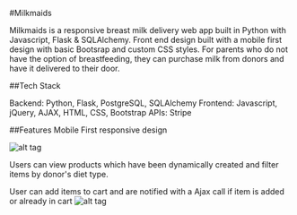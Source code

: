 #Milkmaids

Milkmaids is a responsive breast milk delivery web app built in Python with Javascript, Flask & SQLAlchemy. Front end design built with a mobile first design with basic Bootsrap and custom CSS styles.
For parents who do not have the option of breastfeeding, they can purchase milk from donors and have it delivered to their door.

##Tech Stack

Backend: Python, Flask, PostgreSQL, SQLAlchemy
Frontend: Javascript, jQuery, AJAX, HTML, CSS, Bootstrap
APIs: Stripe

##Features
Mobile First responsive design

![alt tag](https://user-images.githubusercontent.com/11779887/31972780-36919aba-b8d7-11e7-9771-cf6bea2060e1.png)

Users can view products which have been dynamically created and filter items by donor's diet type. 

User can add items to cart and are notified with a Ajax call if item is added or already in cart
![alt tag](https://user-images.githubusercontent.com/11779887/31973097-0ee3b9c4-b8d9-11e7-85f5-605b3b0b9553.png)